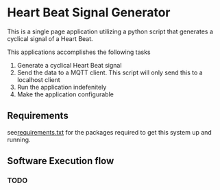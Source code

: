 # Heart Beat Signal Generator

This is a single page application utilizing a python script that generates a cyclical signal of a Heart Beat.

This applications accomplishes the following tasks

1. Generate a cyclical Heart Beat signal
2. Send the data to a MQTT client. This script will only send this to a localhost client
3. Run the application indefenitely
4. Make the application configurable



## Requirements
see[requirements.txt]() for the packages required to get this system up and running.

## Software Execution flow



### TODO


